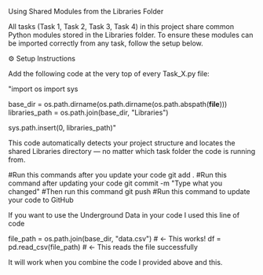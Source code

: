 Using Shared Modules from the Libraries Folder

All tasks (Task 1, Task 2, Task 3, Task 4) in this project share common Python modules stored in the Libraries folder.
To ensure these modules can be imported correctly from any task, follow the setup below.

⚙️ Setup Instructions

Add the following code at the very top of every Task_X.py file:

"import os
import sys

base_dir = os.path.dirname(os.path.dirname(os.path.abspath(__file__)))
libraries_path = os.path.join(base_dir, "Libraries")

sys.path.insert(0, libraries_path)"

This code automatically detects your project structure and locates the shared Libraries directory — no matter which task folder the code is running from.

#Run this commands after you update your code
git add . #Run this command after updating your code
git commit -m "Type what you changed" #Then run this command
git push #Run this command to update your code to GitHub

If you want to use the Underground Data in your code
I used this line of code

file_path = os.path.join(base_dir, "data.csv")  # ← This works!
df = pd.read_csv(file_path)  # ← This reads the file successfully

It will work when you combine the code I provided above and this.
